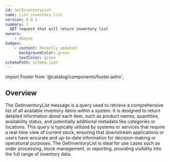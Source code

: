 ```yaml
---
id: GetInventoryList
name: List inventory list
version: 0.0.1
summary: |
  GET request that will return inventory list
owners:
    - dboyne
badges:
    - content: Recently updated!
      backgroundColor: green
      textColor: green
schemaPath: schema.json
---
```


import Footer from '@catalog/components/footer.astro';

## Overview

The GetInventoryList message is a query used to retrieve a comprehensive list of all available inventory items within a system. It is designed to return detailed information about each item, such as product names, quantities, availability status, and potentially additional metadata like categories or locations. This query is typically utilized by systems or services that require a real-time view of current stock, ensuring that downstream applications or users have accurate and up-to-date information for decision-making or operational purposes. The GetInventoryList is ideal for use cases such as order processing, stock management, or reporting, providing visibility into the full range of inventory data.

<NodeGraph />